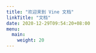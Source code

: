 ```yaml
---
title: "欢迎来到 Vine 文档"
linkTitle: "文档"
date: 2020-12-29T09:54:20+08:00
menu:
  main:
    weight: 20
---
```


